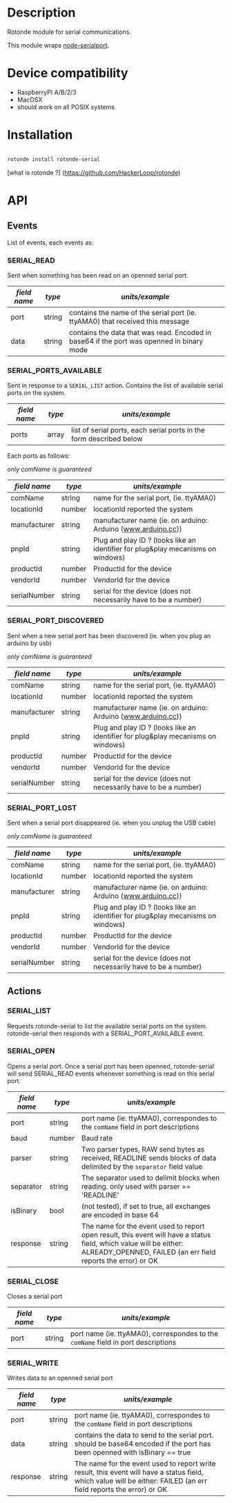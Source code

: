 # Description

Rotonde module for serial communications.

This module wraps [node-serialport](https://github.com/voodootikigod/node-serialport).

# Device compatibility

- RaspberryPI A/B/2/3
- MacOSX
- should work on all POSIX systems

# Installation

```sh

rotonde install rotonde-serial

```

[what is rotonde ?] (https://github.com/HackerLoop/rotonde)

# API

## Events

List of events, each events as:

### SERIAL_READ

Sent when something has been read on an openned serial port.

| *field name* | *type* | *units/example*           |
|--------------|--------|---------------------------|
| port         | string | contains the name of the serial port (ie. ttyAMA0) that received this message |
| data         | string | contains the data that was read. Encoded in base64 if the port was openned in binary mode |

### SERIAL_PORTS_AVAILABLE

Sent in response to a `SERIAL_LIST` action.
Contains the list of available serial ports on the system.

| *field name* | *type* | *units/example*           |
|--------------|--------|---------------------------|
| ports        | array  | list of serial ports, each serial ports in the form described below |

Each ports as follows:

_only comName is guaranteed_

| *field name* | *type* | *units/example*           |
|--------------|--------|---------------------------|
| comName      | string | name for the serial port, (ie. ttyAMA0) |
| locationId   | number | locationId reported the system |
| manufacturer | string | manufacturer name (ie. on arduino: Arduino (www.arduino.cc)) |
| pnpId        | string | Plug and play ID ? (looks like an identifier for plug&play mecanisms on windows) |
| productId    | number | ProductId for the device |
| vendorId     | number | VendorId for the device  |
| serialNumber | string | serial for the device (does not necessarily have to be a number)  |

### SERIAL_PORT_DISCOVERED

Sent when a new serial port has been discovered (ie. when you plug an arduino by usb)

_only comName is guaranteed_

| *field name* | *type* | *units/example*           |
|--------------|--------|---------------------------|
| comName      | string | name for the serial port, (ie. ttyAMA0) |
| locationId   | number | locationId reported the system |
| manufacturer | string | manufacturer name (ie. on arduino: Arduino (www.arduino.cc)) |
| pnpId        | string | Plug and play ID ? (looks like an identifier for plug&play mecanisms on windows) |
| productId    | number | ProductId for the device |
| vendorId     | number | VendorId for the device  |
| serialNumber | string | serial for the device (does not necessarily have to be a number)  |

### SERIAL_PORT_LOST

Sent when a serial port disappeared (ie. when you unplug the USB cable)

_only comName is guaranteed_

| *field name* | *type* | *units/example*           |
|--------------|--------|---------------------------|
| comName      | string | name for the serial port, (ie. ttyAMA0) |
| locationId   | number | locationId reported the system |
| manufacturer | string | manufacturer name (ie. on arduino: Arduino (www.arduino.cc)) |
| pnpId        | string | Plug and play ID ? (looks like an identifier for plug&play mecanisms on windows) |
| productId    | number | ProductId for the device |
| vendorId     | number | VendorId for the device  |
| serialNumber | string | serial for the device (does not necessarily have to be a number)  |

## Actions

### SERIAL_LIST

Requests rotonde-serial to list the available serial ports on the system.
rotonde-serial then responds with a SERIAL_PORT_AVAILABLE event.

### SERIAL_OPEN

Opens a serial port.
Once a serial port has been openned, rotonde-serial will send
SERIAL_READ events whenever something is read on this serial port.

| *field name* | *type* | *units/example*           |
|--------------|--------|---------------------------|
| port         | string | port name (ie. ttyAMA0), correspondes to the `comName` field in port descriptions |
| baud         | number | Baud rate                 |
| parser       | string | Two parser types, RAW send bytes as received, READLINE sends blocks of data delimited by the `separator` field value |
| separator    | string | The separator used to delimit blocks when reading. only used with parser == 'READLINE' |
| isBinary     | bool   | (not tested), if set to true, all exchanges are encoded in base 64 |
| response     | string | The name for the event used to report open result, this event will have a status field, which value will be either: ALREADY_OPENNED, FAILED (an err field reports the error) or OK |

### SERIAL_CLOSE

Closes a serial port

| *field name* | *type* | *units/example*           |
|--------------|--------|---------------------------|
| port         | string | port name (ie. ttyAMA0), correspondes to the `comName` field in port descriptions |

### SERIAL_WRITE

Writes data to an openned serial port

| *field name* | *type* | *units/example*           |
|--------------|--------|---------------------------|
| port         | string | port name (ie. ttyAMA0), correspondes to the `comName` field in port descriptions |
| data         | string | contains the data to send to the serial port. should be base64 encoded if the port has been openned with isBinary == true |
| response     | string | The name for the event used to report write result, this event will have a status field, which value will be either: FAILED (an err field reports the error) or OK |
